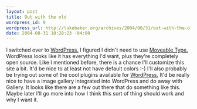 ```yaml
--- 
layout: post
title: Out with the old
wordpress_id: 9
wordpress_url: http://lukebaker.org/archives/2004/08/31/out-with-the-old/
date: 2004-08-31 10:28:23 -04:00
---
```

I switched over to <a href="http://wordpress.org/">WordPress.</a>  I figured I didn't need to use <a href="http://www.movabletype.org/">Moveable Type.</a>  WordPress looks like it has everything I'd want, plus they're completely open source.  Like I mentioned before, there is a chance I'll customize this site a bit.  It'd be nice to at least not have default colors :-)  I'll also probably be trying out some of the cool plugins available for <a href="http://wordpress.org/">WordPress.</a>  It'd be really nice to have a image gallery integrated into WordPress and do away with Gallery.  It looks like there are a few out there that do something like this.  Maybe later I'll go more into how I think this sort of thing should work and why I want it.
